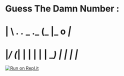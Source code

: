 # Guess The Damn Number :

# | \  _. ._ _  ._    (_  |_  o _|_   
# |_/ (_| | | | | |   __) | | |  |_

[![Run on Repl.it](https://repl.it/badge/github/karannn14/numberguessgame)](https://repl.it/github/karannn14/numberguessgame)
                                   
                                   
                                   
